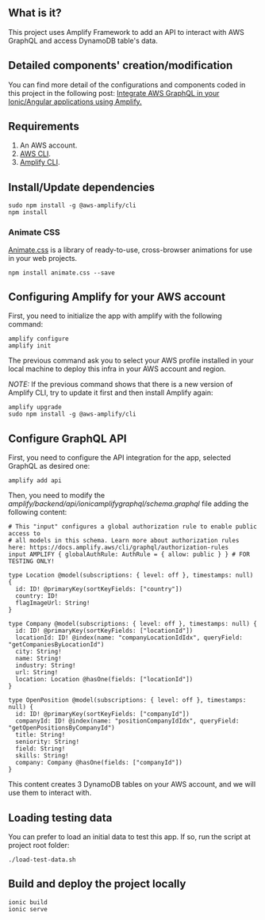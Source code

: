 ## What is it?
This project uses Amplify Framework to add an API to interact with AWS GraphQL and access DynamoDB table's data.

## Detailed components' creation/modification
You can find more detail of the configurations and components coded in this project in the following post:
[Integrate AWS GraphQL in your Ionic/Angular applications using Amplify.](https://aosolorzano.medium.com/integrate-aws-graphql-in-your-ionic-angular-applications-using-amplify-fe4678c2060a)

## Requirements
1. An AWS account.
2. [AWS CLI](https://docs.aws.amazon.com/cli/latest/userguide/getting-started-install.html).
4. [Amplify CLI](https://docs.amplify.aws/cli/start/install).

## Install/Update dependencies
```
sudo npm install -g @aws-amplify/cli
npm install
```

### Animate CSS
[Animate.css](https://animate.style/) is a library of ready-to-use, cross-browser animations for use in your web projects.
```
npm install animate.css --save
```

## Configuring Amplify for your AWS account
First, you need to initialize the app with amplify with the following command:
```
amplify configure
amplify init
```
The previous command ask you to select your AWS profile installed in your local machine to deploy this infra in your AWS account and region.

*NOTE:* If the previous command shows that there is a new version of Amplify CLI, try to update it first and then install Amplify again:
```
amplify upgrade
sudo npm install -g @aws-amplify/cli
```

## Configure GraphQL API
First, you need to configure the API integration for the app, selected GraphQL as desired one:
```
amplify add api
```
Then, you need to modify the *amplify/backend/api/ionicamplifygraphql/schema.graphql* file adding the following content:
```
# This "input" configures a global authorization rule to enable public access to
# all models in this schema. Learn more about authorization rules here: https://docs.amplify.aws/cli/graphql/authorization-rules
input AMPLIFY { globalAuthRule: AuthRule = { allow: public } } # FOR TESTING ONLY!

type Location @model(subscriptions: { level: off }, timestamps: null) {
  id: ID! @primaryKey(sortKeyFields: ["country"])
  country: ID!
  flagImageUrl: String!
}

type Company @model(subscriptions: { level: off }, timestamps: null) {
  id: ID! @primaryKey(sortKeyFields: ["locationId"])
  locationId: ID! @index(name: "companyLocationIdIdx", queryField: "getCompaniesByLocationId")
  city: String!
  name: String!
  industry: String!
  url: String!
  location: Location @hasOne(fields: ["locationId"])
}

type OpenPosition @model(subscriptions: { level: off }, timestamps: null) {
  id: ID! @primaryKey(sortKeyFields: ["companyId"])
  companyId: ID! @index(name: "positionCompanyIdIdx", queryField: "getOpenPositionsByCompanyId")
  title: String!
  seniority: String!
  field: String!
  skills: String!
  company: Company @hasOne(fields: ["companyId"])
}
```
This content creates 3 DynamoDB tables on your AWS account, and we will use them to interact with. 

## Loading testing data
You can prefer to load an initial data to test this app. If so, run the script at project root folder:
```
./load-test-data.sh
```

## Build and deploy the project locally
```
ionic build
ionic serve
```
